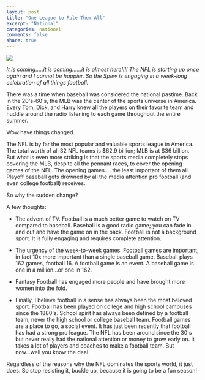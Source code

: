 ```yaml
---
layout: post
title: "One League to Rule Them All"
excerpt: "National"
categories: national
comments: false
share: true
---
```



![](http://assets.sbnation.com/assets/2551337/footballeyeofsauron.jpg)


*It is coming.....it is coming......it is almost here!!!! The NFL is starting up once again and I cannot be happier. So the Spew is engaging in a week-long celebration of all things football.*



There was a time when baseball was considered the national pastime. Back in the 20's-60's, the MLB was the center of the sports universe in America. Every Tom, Dick, and Harry knew all the players on their favorite team and huddle around the radio listening to each game throughout the entire summer.

Wow have things changed.


The NFL is by far the most popular and valuable sports league in America. The total worth of all 32 NFL teams is $62.9 billion; MLB is at $36 billion. But what is even more striking is that the sports media completely stops covering the MLB, despite all the pennant races, to cover the opening games of the NFL. The opening games.....the least important of them all. Playoff baseball gets drowned by all the media attention pro football (and even college football) receives. 

So why the sudden change?

A few thoughts:


- The advent of TV. Football is a much better game to watch on TV compared to baseball. Baseball is a good radio game; you can fade in and out and have the game on in the back. Football is not a background sport. It is fully engaging and requires complete attention. 

- The urgency of the week-to-week games. Football games are important, in fact 10x more important than a single baseball game. Baseball plays 162 games, football 16. A football game is an event. A baseball game is one in a million...or one in 162.

- Fantasy Football has engaged more people and have brought more women into the fold. 

- Finally, I believe football in a sense has always been the most beloved sport. Football has been played on college and high school campuses since the 1880's. School spirit has always been defined by a football team, never the high school or college baseball team. Football games are a place to go, a social event. It has just been recently that football has had a strong pro league. The NFL has been around since the 30's but never really had the national attention or money to grow early on. It takes a lot of players and coaches to make a football team. But now...well you know the deal.

Regardless of the reasons why the NFL dominates the sports world, it just does. So stop resisting it, buckle up, because it is going to be a fun season!




